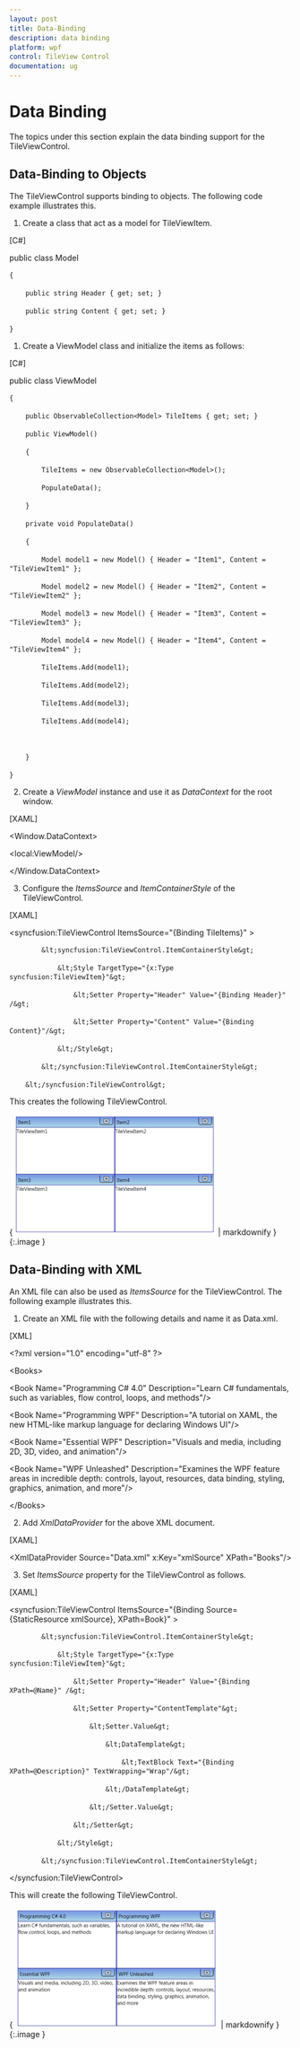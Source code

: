 ```yaml
---
layout: post
title: Data-Binding
description: data binding
platform: wpf
control: TileView Control
documentation: ug
---
```


# Data Binding

The topics under this section explain the data binding support for the TileViewControl.

## Data-Binding to Objects

The TileViewControl supports binding to objects. The following code example illustrates this.

1. Create a class that act as a model for TileViewItem.



[C#]

public class Model

    {

        public string Header { get; set; }

        public string Content { get; set; }

    }



1. Create a ViewModel class and initialize the items as follows:



[C#]

public class ViewModel

    {

        public ObservableCollection<Model> TileItems { get; set; }

        public ViewModel()

        {

            TileItems = new ObservableCollection<Model>();

            PopulateData();

        }

        private void PopulateData()

        {

            Model model1 = new Model() { Header = "Item1", Content = "TileViewItem1" };

            Model model2 = new Model() { Header = "Item2", Content = "TileViewItem2" };

            Model model3 = new Model() { Header = "Item3", Content = "TileViewItem3" };

            Model model4 = new Model() { Header = "Item4", Content = "TileViewItem4" };           

            TileItems.Add(model1);

            TileItems.Add(model2);

            TileItems.Add(model3);

            TileItems.Add(model4);



        }

    }





2. Create a _ViewModel_ instance and use it as _DataContext_ for the root window.



[XAML]

&lt;Window.DataContext&gt;

   &lt;local:ViewModel/&gt;

&lt;/Window.DataContext&gt;



3. Configure the _ItemsSource_ and _ItemContainerStyle_ of the TileViewControl.



[XAML]

  &lt;syncfusion:TileViewControl ItemsSource="{Binding TileItems}" &gt;

            &lt;syncfusion:TileViewControl.ItemContainerStyle&gt;

                &lt;Style TargetType="{x:Type syncfusion:TileViewItem}"&gt;

                    &lt;Setter Property="Header" Value="{Binding Header}" /&gt;

                    &lt;Setter Property="Content" Value="{Binding Content}"/&gt;

                &lt;/Style&gt;

            &lt;/syncfusion:TileViewControl.ItemContainerStyle&gt;

        &lt;/syncfusion:TileViewControl&gt;





This creates the following TileViewControl.



{ ![](Data-Binding_images/Data-Binding_img1.png) | markdownify }
{:.image }




## Data-Binding with XML

An XML file can also be used as _ItemsSource_ for the TileViewControl. The following example illustrates this.

1. Create an XML file with the following details and name it as Data.xml.



[XML]

&lt;?xml version="1.0" encoding="utf-8" ?&gt;

&lt;Books&gt;



  &lt;Book Name="Programming C# 4.0" Description="Learn C# fundamentals, such as variables, flow control, loops, and methods"/&gt;

  &lt;Book Name="Programming WPF" Description="A tutorial on XAML, the new HTML-like markup language for declaring Windows UI"/&gt;

  &lt;Book Name="Essential WPF" Description="Visuals and media, including 2D, 3D, video, and animation"/&gt;

  &lt;Book Name="WPF Unleashed" Description="Examines the WPF feature areas in incredible depth: controls, layout, resources, data binding, styling, graphics, animation, and more"/&gt;





&lt;/Books&gt;







2. Add _XmlDataProvider_ for the above XML document.



[XAML]

&lt;XmlDataProvider Source="Data.xml" x:Key="xmlSource" XPath="Books"/&gt; 





3. Set _ItemsSource_ property for the TileViewControl as follows.



[XAML]

&lt;syncfusion:TileViewControl ItemsSource="{Binding Source={StaticResource xmlSource}, XPath=Book}"   &gt;

            &lt;syncfusion:TileViewControl.ItemContainerStyle&gt;

                &lt;Style TargetType="{x:Type syncfusion:TileViewItem}"&gt;

                    &lt;Setter Property="Header" Value="{Binding XPath=@Name}" /&gt;

                    &lt;Setter Property="ContentTemplate"&gt;

                        &lt;Setter.Value&gt;

                            &lt;DataTemplate&gt;

                                &lt;TextBlock Text="{Binding XPath=@Description}" TextWrapping="Wrap"/&gt;

                            &lt;/DataTemplate&gt;

                        &lt;/Setter.Value&gt;

                    &lt;/Setter&gt;                    

                &lt;/Style&gt;

            &lt;/syncfusion:TileViewControl.ItemContainerStyle&gt;

&lt;/syncfusion:TileViewControl&gt;





This will create the following TileViewControl.



{ ![](Data-Binding_images/Data-Binding_img2.png) | markdownify }
{:.image }





